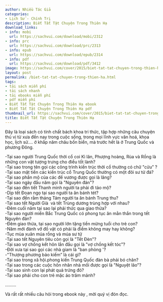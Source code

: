 ```yaml
---
author: Nhiều Tác Giả
categories:
- Lịch Sử - Chính Trị
description: Biết Tất Tật Chuyện Trong Thiên Hạ
download_links:
- info: mobi
  url: https://sachvui.com/download/mobi/2312
- info: prc
  url: https://sachvui.com/download/prc/2313
- info: epub
  url: https://sachvui.com/download/epub/2314
- info: pdf
  url: https://sachvui.com/download/pdf/3412
image: https://sachvui.com/cover/2015/biet-tat-tat-chuyen-trong-thien-ha.jpg
layout: post
permalink: /biet-tat-tat-chuyen-trong-thien-ha.html
tags:
- tải sách miễn phí
- tải sách nhanh
- tải ebooks miễn phí
- pdf miễn phí
- Biết Tất Tật Chuyện Trong Thiên Hạ ebook
- Biết Tất Tật Chuyện Trong Thiên Hạ pdf
thumbnail_url: https://sachvui.com/cover/2015/biet-tat-tat-chuyen-trong-thien-ha.jpg
title: Biết Tất Tật Chuyện Trong Thiên Hạ
---
```


 <div class="item-desc text-justify"> <p>Đây là loại sách có tính chất bách khoa tri thức, tập hợp những câu chuyện thú vị từ xưa đến nay trong cuộc sống, trong mọi lĩnh vực văn hoá, khoa học, lịch sử.... ở khắp năm châu bốn biển, mà trước hết là ở Trung Quốc và phương Đông.</p><p>-Tại sao người Trung Quốc thời cổ coi Kì lân, Phượng hoàng, Rùa và Rồng là những con vật tượng trưng cho điều tốt lành?<br>-Tại sao trong tên gọi các công trình kiến trúc thời cổ thường có chữ "cửu” ?<br>-Tại sao mặt tiền các kiến trúc cổ Trung Quốc thường có một đôi sư tử đá?<br>-Tại sao phần mộ của các đế vương được gọi là lăng?<br>-Tại sao ngày đầu năm gọi là "Nguyên đán"?<br>-Tại sao đến tiết Thanh minh người ta phải đi tảo mộ?<br>-Dịp tết Đoan ngọ tại sao người ta ăn bánh tét?<br>-Tại sao đến rằm tháng Tám người ta ăn bánh Trung thu?<br>-Tại sao tết Người Già  và tết Trùng dương trùng hợp với nhau?<br>-Đêm cuối năm tại sao lại phải thức qua giao thừa?<br>-Tại sao người miền Bắc Trung Quốc có phong tục ăn mằn thắn trong tết Nguyên đán?<br>-Đêm giao thừa, tại sao người lớn tặng tiền mừng tuổi cho trẻ con?<br>-Năm mới đánh vỡ đồ vật có phải là điềm không may hay không?<br>-Tục mùa xuân múa rồng và múa sư tử<br>-Tại sao tết Nguyên tiêu còn gọi là "Tết Đèn"?<br>-Tại sao vợ chồng kết hôn lần đầu gọi là "vợ chồng kết tóc”?<br>-Đời xưa tại sao gọi các nhà giam là "ban phòng '?<br>-"Thượng phương bảo kiếm” là cái gì?<br>-Tại sao trong xã hội.phong kiến Trung Quốc đàn bà phải bó chân?<br>-Tại sao trong các cuộc hôn nhân nhà mối được gọi là "Nguyệt lão"?<br>-Tại sao sinh con lại phát quả trứng đỏ?<br>-Tại sao phải cho con trẻ mặc áo trăm mảnh?</p><p>.........</p><p>Và rất rất nhiều câu hỏi trong ebook này , mời quý vị đón đọc.</p> </div>